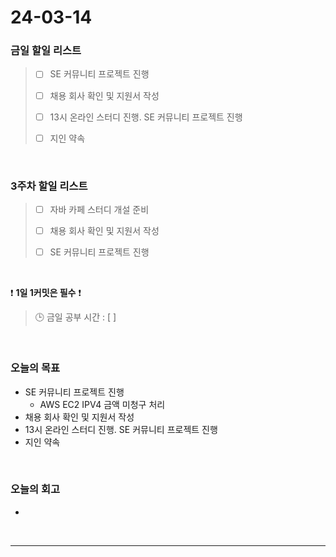 # 24-03-14
### 금일 할일 리스트
> - [ ]  SE 커뮤니티 프로젝트 진행
>
> - [ ]  채용 회사 확인 및 지원서 작성
>
> - [ ]  13시 온라인 스터디 진행. SE 커뮤니티 프로젝트 진행
>
> - [ ]  지인 약속

<br/>

### 3주차 할일 리스트  
> - [ ]  자바 카페 스터디 개설 준비
>
> - [ ]  채용 회사 확인 및 지원서 작성
>
> - [ ]  SE 커뮤니티 프로젝트 진행

<br/>

❗ **1일 1커밋은 필수** ❗
> 🕒 금일 공부 시간 : [  ]

<br/>

### 오늘의 목표
- SE 커뮤니티 프로젝트 진행
    - AWS EC2 IPV4 금액 미청구 처리
- 채용 회사 확인 및 지원서 작성
- 13시 온라인 스터디 진행. SE 커뮤니티 프로젝트 진행
- 지인 약속

<br>

### 오늘의 회고
- 


<br/>

------------  
